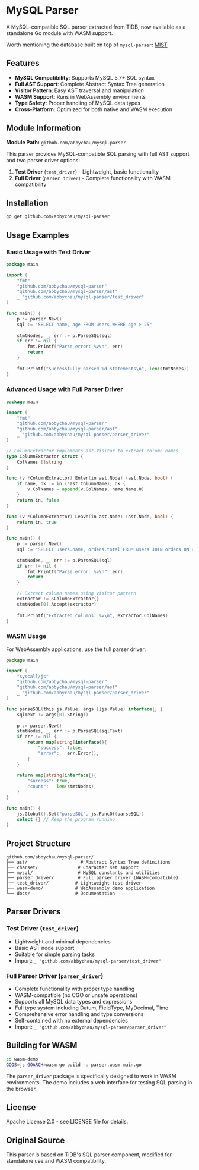 # MySQL Parser

A MySQL-compatible SQL parser extracted from TiDB, now available as a standalone Go module with WASM support.

Worth mentioning the database built on top of `mysql-parser`: [MIST](https://github.com/abbychau/mist)

## Features

- **MySQL Compatibility**: Supports MySQL 5.7+ SQL syntax
- **Full AST Support**: Complete Abstract Syntax Tree generation
- **Visitor Pattern**: Easy AST traversal and manipulation
- **WASM Support**: Runs in WebAssembly environments
- **Type Safety**: Proper handling of MySQL data types
- **Cross-Platform**: Optimized for both native and WASM execution

## Module Information

**Module Path:** `github.com/abbychau/mysql-parser`

This parser provides MySQL-compatible SQL parsing with full AST support and two parser driver options:

1. **Test Driver** (`test_driver`) - Lightweight, basic functionality
2. **Full Driver** (`parser_driver`) - Complete functionality with WASM compatibility

## Installation

```bash
go get github.com/abbychau/mysql-parser
```

## Usage Examples

### Basic Usage with Test Driver

```go
package main

import (
    "fmt"
    "github.com/abbychau/mysql-parser"
    "github.com/abbychau/mysql-parser/ast"
    _ "github.com/abbychau/mysql-parser/test_driver"
)

func main() {
    p := parser.New()
    sql := "SELECT name, age FROM users WHERE age > 25"
    
    stmtNodes, _, err := p.ParseSQL(sql)
    if err != nil {
        fmt.Printf("Parse error: %v\n", err)
        return
    }
    
    fmt.Printf("Successfully parsed %d statements\n", len(stmtNodes))
}
```

### Advanced Usage with Full Parser Driver

```go
package main

import (
    "fmt"
    "github.com/abbychau/mysql-parser"
    "github.com/abbychau/mysql-parser/ast"
    _ "github.com/abbychau/mysql-parser/parser_driver"
)

// ColumnExtractor implements ast.Visitor to extract column names
type ColumnExtractor struct {
    ColNames []string
}

func (v *ColumnExtractor) Enter(in ast.Node) (ast.Node, bool) {
    if name, ok := in.(*ast.ColumnName); ok {
        v.ColNames = append(v.ColNames, name.Name.O)
    }
    return in, false
}

func (v *ColumnExtractor) Leave(in ast.Node) (ast.Node, bool) {
    return in, true
}

func main() {
    p := parser.New()
    sql := "SELECT users.name, orders.total FROM users JOIN orders ON users.id = orders.user_id"
    
    stmtNodes, _, err := p.ParseSQL(sql)
    if err != nil {
        fmt.Printf("Parse error: %v\n", err)
        return
    }

    // Extract column names using visitor pattern
    extractor := &ColumnExtractor{}
    stmtNodes[0].Accept(extractor)
    
    fmt.Printf("Extracted columns: %v\n", extractor.ColNames)
}
```

### WASM Usage

For WebAssembly applications, use the full parser driver:

```go
package main

import (
    "syscall/js"
    "github.com/abbychau/mysql-parser"
    "github.com/abbychau/mysql-parser/ast"
    _ "github.com/abbychau/mysql-parser/parser_driver"
)

func parseSQL(this js.Value, args []js.Value) interface{} {
    sqlText := args[0].String()
    
    p := parser.New()
    stmtNodes, _, err := p.ParseSQL(sqlText)
    if err != nil {
        return map[string]interface{}{
            "success": false,
            "error":   err.Error(),
        }
    }
    
    return map[string]interface{}{
        "success": true,
        "count":   len(stmtNodes),
    }
}

func main() {
    js.Global().Set("parseSQL", js.FuncOf(parseSQL))
    select {} // Keep the program running
}
```

## Project Structure

```
github.com/abbychau/mysql-parser/
├── ast/                    # Abstract Syntax Tree definitions
├── charset/               # Character set support
├── mysql/                 # MySQL constants and utilities
├── parser_driver/         # Full parser driver (WASM-compatible)
├── test_driver/          # Lightweight test driver
├── wasm-demo/            # WebAssembly demo application
└── docs/                 # Documentation
```

## Parser Drivers

### Test Driver (`test_driver`)
- Lightweight and minimal dependencies
- Basic AST node support
- Suitable for simple parsing tasks
- Import: `_ "github.com/abbychau/mysql-parser/test_driver"`

### Full Parser Driver (`parser_driver`)
- Complete functionality with proper type handling
- WASM-compatible (no CGO or unsafe operations)
- Supports all MySQL data types and expressions
- Full type system including Datum, FieldType, MyDecimal, Time
- Comprehensive error handling and type conversions
- Self-contained with no external dependencies
- Import: `_ "github.com/abbychau/mysql-parser/parser_driver"`

## Building for WASM

```bash
cd wasm-demo
GOOS=js GOARCH=wasm go build -o parser.wasm main.go
```

The `parser_driver` package is specifically designed to work in WASM environments. The demo includes a web interface for testing SQL parsing in the browser.



## License

Apache License 2.0 - see LICENSE file for details.

## Original Source

This parser is based on TiDB's SQL parser component, modified for standalone use and WASM compatibility.
